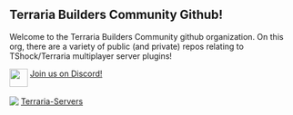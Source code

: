 ## Terraria Builders Community Github!
Welcome to the Terraria Builders Community github organization. On this org, there are a variety of public (and private) repos relating to TShock/Terraria multiplayer server plugins!


<div>
 <img width=32 align=top src=https://cdn4.iconfinder.com/data/icons/logos-and-brands/512/91_Discord_logo_logos-512.png
 />
 <a align=top href="https://discord.gg/7n3k488Sma">Join us on Discord!</a>
</div>
<br>
<div>
 <img align=top src=https://terraria-servers.com/favicon.ico />
 <a align=top href="https://terraria-servers.com/server/4612/">Terraria-Servers</a>
</div>
